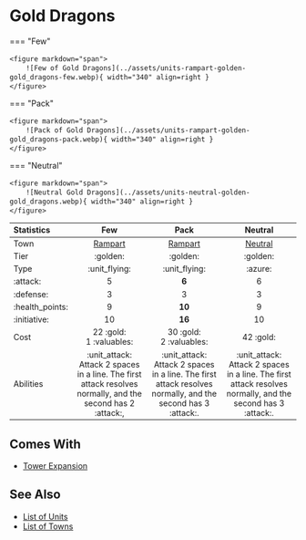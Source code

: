 # Gold Dragons

=== "Few"

    <figure markdown="span">
        ![Few of Gold Dragons](../assets/units-rampart-golden-gold_dragons-few.webp){ width="340" align=right }
    </figure>

=== "Pack"

    <figure markdown="span">
        ![Pack of Gold Dragons](../assets/units-rampart-golden-gold_dragons-pack.webp){ width="340" align=right }
    </figure>

=== "Neutral"

    <figure markdown="span">
        ![Neutral Gold Dragons](../assets/units-neutral-golden-gold_dragons.webp){ width="340" align=right }
    </figure>


| Statistics | Few | Pack | Neutral |
| :--- | :---: | :---: | :---: |
| Town | [Rampart](../towns/rampart.md) | [Rampart](../towns/rampart.md) | [Neutral](../towns/neutral.md) |
| Tier | :golden: | :golden: | :golden: |
| Type | :unit_flying: | :unit_flying: | :azure: |
| :attack: | 5 | **6** | 6 |
| :defense: | 3 | 3 | 3 |
| :health_points: | 9 | **10** | 9 |
| :initiative: | 10 | **16** | 10 |
| Cost | 22 :gold:<br>1 :valuables: | 30 :gold:<br>2 :valuables: | 42 :gold: |
| Abilities | :unit_attack: Attack 2 spaces in a line. The first attack resolves normally, and the second has 2 :attack:, | :unit_attack: Attack 2 spaces in a line. The first attack resolves normally, and the second has 3 :attack:. | :unit_attack: Attack 2 spaces in a line. The first attack resolves normally, and the second has 3 :attack:. |


## Comes With

- [Tower Expansion](../content.md)


## See Also

- [List of Units](index.md)
- [List of Towns](../towns/index.md)
